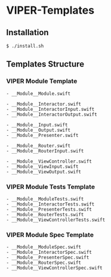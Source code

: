 # VIPER-Templates

## Installation 
```
$ ./install.sh
```

## Templates Structure

### VIPER Module Template

```
- __Module__Module.swift

- __Module__Interactor.swift
- __Module__InteractorInput.swift
- __Module__InteractorOutput.swift

- __Module__Input.swift
- __Module__Output.swift
- __Module__Presenter.swift

- __Module__Router.swift
- __Module__RouterInput.swift

- __Module__ViewController.swift
- __Module__ViewInput.swift
- __Module__ViewOutput.swift
```

### VIPER Module Tests Template
```
- __Module__ModuleTests.swift
- __Module__InteractorTests.swift
- __Module__PresenterTests.swift
- __Module__RouterTests.swift
- __Module__ViewControllerTests.swift
```

### VIPER Module Spec Template
```
- __Module__ModuleSpec.swift
- __Module__InteractorSpec.swift
- __Module__PresenterSpec.swift
- __Module__RouterSpec.swift
- __Module__ViewControllerSpec.swift
```
